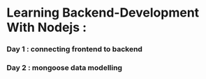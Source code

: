 # Learning Backend-Development With Nodejs :

### Day 1 : connecting frontend to backend
### Day 2 : mongoose data modelling